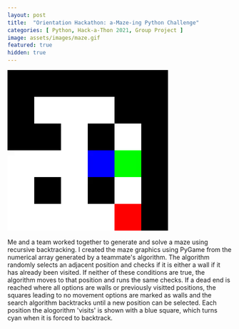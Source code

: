 ```yaml
---
layout: post
title:  "Orientation Hackathon: a-Maze-ing Python Challenge"
categories: [ Python, Hack-a-Thon 2021, Group Project ]
image: assets/images/maze.gif
featured: true
hidden: true
---
```


![Maze Gif](maze.gif)

Me and a team worked together to generate and solve a maze using recursive backtracking. I created the maze graphics using PyGame from the numerical array generated by a teammate's algorithm. The algorithm randomly selects an adjacent position and checks if it is either a wall if it has already been visited. If neither of these conditions are true, the algorithm moves to that position and runs the same checks. If a dead end is reached where all options are walls or previously visitted positions, the squares leading to no movement options are marked as walls and the search algorithm backtracks until a new position can be selected. Each position the alogorithm 'visits' is shown with a blue square, which turns cyan when it is forced to backtrack. 